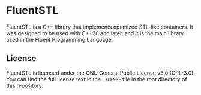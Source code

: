 # FluentSTL

FluentSTL is a C++ library that implements optimized STL-like
containers. It was designed to be used with C++20 and later, and it
is the main library used in the Fluent Programming Language.

## License

FluentSTL is licensed under the GNU General Public License v3.0
(GPL-3.0). You can find the full license text in the `LICENSE`
file in the root directory of this repository.